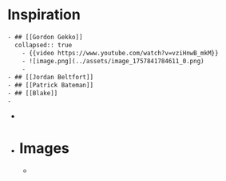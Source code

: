 # Inspiration
	- ## [[Gordon Gekko]]
	  collapsed:: true
		- {{video https://www.youtube.com/watch?v=vziHnwB_mkM}}
		- ![image.png](../assets/image_1757841784611_0.png)
		-
	- ## [[Jordan Beltfort]]
	- ## [[Patrick Bateman]]
	- ## [[Blake]]
	-
-
- # Images
	-